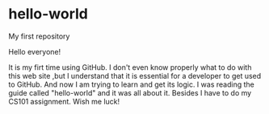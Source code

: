 # hello-world
My first repository

Hello everyone!

It is my firt time using GitHub. I don't even know properly what to do with this web site ,but I understand that it is essential for a developer to get used to GitHub. And now I am trying to learn and get its logic. I was reading the guide called "hello-world" and it was all about it. Besides I have to do my CS101 assignment. Wish me luck!
